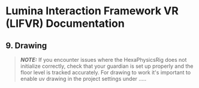 # Lumina Interaction Framework VR (LIFVR) Documentation

## 9. Drawing
> **_NOTE:_** If you encounter issues where the HexaPhysicsRig does not initialize correctly, check that your guardian is set up properly and the floor level is tracked accurately. For drawing to work it's important to enable uv drawing in the project settings under .....
